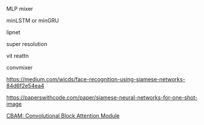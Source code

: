 
MLP mixer

minLSTM or minGRU

lipnet

super resolution

vit reattn

convmixer



https://medium.com/wicds/face-recognition-using-siamese-networks-84d6f2e54ea4

https://paperswithcode.com/paper/siamese-neural-networks-for-one-shot-image

[CBAM: Convolutional Block Attention Module](https://arxiv.org/abs/1807.06521)



